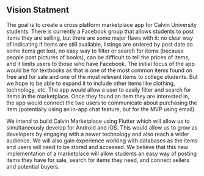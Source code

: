 ## Vision Statment

The goal is to create a cross platform marketplace app for Calvin University students. There is
currently a Facebook group that allows students to post items they are selling, but there are
some major flaws with it: no clear way of indicating if items are still available, listings are
ordered by post date so some items get lost, no easy way to filter or search for items (because
people post pictures of books), can be difficult to tell the prices of items, and it limits users
to those who have Facebook. The initial focus of the app would be for textbooks as that is one of
the most common items found on free and for sale and one of the most relevant items to college
students. But we hope to be able to expand it to include other items like clothing, technology,
etc. The app would allow a user to easily filter and search for items in the marketplace. Once
they found an item they are interested in, the app would connect the two users to communicate
about purchasing the item (potentially using an in-app chat feature, but for the MVP using email).

We intend to build Calvin Marketplace using Flutter which will allow us to simultaneously develop
for Android and iOS. This would allow us to grow as developers by engaging with a newer technology
and  also reach a wider audience. We will also gain experience working with databases as the items
and users will need to be stored and accessed. We believe that this new implementation of a
marketplace will allow students an easy way of posting items they have for sale, search for items
they need, and connect sellers and potential buyers.
